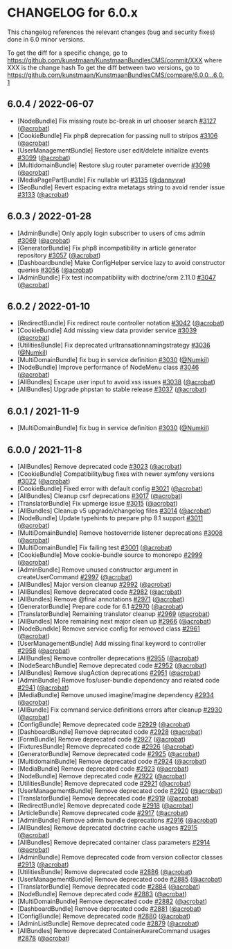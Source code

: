 CHANGELOG for 6.0.x
===================

This changelog references the relevant changes (bug and security fixes) done in 6.0 minor versions.

To get the diff for a specific change, go to https://github.com/kunstmaan/KunstmaanBundlesCMS/commit/XXX where XXX is the change hash
To get the diff between two versions, go to https://github.com/kunstmaan/KunstmaanBundlesCMS/compare/6.0.0...6.0.1

## 6.0.4 / 2022-06-07

* [NodeBundle] Fix missing route bc-break in url chooser search [#3127](https://github.com/Kunstmaan/KunstmaanBundlesCMS/pull/3127) ([@acrobat](https://github.com/acrobat))
* [CookieBundle] Fix php8 deprecation for passing null to stripos [#3106](https://github.com/Kunstmaan/KunstmaanBundlesCMS/pull/3106) ([@acrobat](https://github.com/acrobat))
* [UserManagementBundle] Restore user edit/delete initialize events [#3099](https://github.com/Kunstmaan/KunstmaanBundlesCMS/pull/3099) ([@acrobat](https://github.com/acrobat))
* [MultidomainBundle] Restore slug router parameter override [#3098](https://github.com/Kunstmaan/KunstmaanBundlesCMS/pull/3098) ([@acrobat](https://github.com/acrobat))
* [MediaPagePartBundle] Fix nullable url [#3135](https://github.com/Kunstmaan/KunstmaanBundlesCMS/pull/3135) ([@dannyvw](https://github.com/dannyvw))
* [SeoBundle] Revert espacing extra metatags string to avoid render issue [#3133](https://github.com/Kunstmaan/KunstmaanBundlesCMS/pull/3133) ([@acrobat](https://github.com/acrobat))

## 6.0.3 / 2022-01-28

* [AdminBundle] Only apply login subscriber to users of cms admin [#3069](https://github.com/Kunstmaan/KunstmaanBundlesCMS/pull/3069) ([@acrobat](https://github.com/acrobat))
* [GeneratorBundle] Fix php8 incompatibility in article generator repository [#3057](https://github.com/Kunstmaan/KunstmaanBundlesCMS/pull/3057) ([@acrobat](https://github.com/acrobat))
* [Dashboardbundle] Make ConfigHelper service lazy to avoid constructor queries [#3056](https://github.com/Kunstmaan/KunstmaanBundlesCMS/pull/3056) ([@acrobat](https://github.com/acrobat))
* [AdminBundle] Fix test incompatibility with doctrine/orm 2.11.0 [#3047](https://github.com/Kunstmaan/KunstmaanBundlesCMS/pull/3047) ([@acrobat](https://github.com/acrobat))

## 6.0.2 / 2022-01-10

* [RedirectBundle] Fix redirect route controller notation [#3042](https://github.com/Kunstmaan/KunstmaanBundlesCMS/pull/3042) ([@acrobat](https://github.com/acrobat))
* [CookieBundle] Add missing view data provider service [#3039](https://github.com/Kunstmaan/KunstmaanBundlesCMS/pull/3039) ([@acrobat](https://github.com/acrobat))
* [UtilitiesBundle] Fix deprecated urltransationnamingstrategy [#3036](https://github.com/Kunstmaan/KunstmaanBundlesCMS/pull/3036) ([@Numkil](https://github.com/Numkil))
* [MultiDomainBundle] fix bug in service definition [#3030](https://github.com/Kunstmaan/KunstmaanBundlesCMS/pull/3030) ([@Numkil](https://github.com/Numkil))
* [NodeBundle] Improve performance of NodeMenu class [#3046](https://github.com/Kunstmaan/KunstmaanBundlesCMS/pull/3046) ([@acrobat](https://github.com/acrobat))
* [AllBundles] Escape user input to avoid xss issues [#3038](https://github.com/Kunstmaan/KunstmaanBundlesCMS/pull/3038) ([@acrobat](https://github.com/acrobat))
* [AllBundles] Upgrade phpstan to stable release [#3037](https://github.com/Kunstmaan/KunstmaanBundlesCMS/pull/3037) ([@acrobat](https://github.com/acrobat))

## 6.0.1 / 2021-11-9

* [MultiDomainBundle] fix bug in service definition [#3030](https://github.com/Kunstmaan/KunstmaanBundlesCMS/pull/3030) ([@Numkil](https://github.com/Numkil))

## 6.0.0 / 2021-11-8

* [AllBundles] Remove deprecated code [#3023](https://github.com/Kunstmaan/KunstmaanBundlesCMS/pull/3023) ([@acrobat](https://github.com/acrobat))
* [CookieBundle] Compatibility/bug fixes with newer symfony versions [#3022](https://github.com/Kunstmaan/KunstmaanBundlesCMS/pull/3022) ([@acrobat](https://github.com/acrobat))
* [CookieBundle] Fixed error with default config [#3021](https://github.com/Kunstmaan/KunstmaanBundlesCMS/pull/3021) ([@acrobat](https://github.com/acrobat))
* [AllBundles] Cleanup csrf deprecations [#3017](https://github.com/Kunstmaan/KunstmaanBundlesCMS/pull/3017) ([@acrobat](https://github.com/acrobat))
* [TranslatorBundle] Fix upmerge issue [#3015](https://github.com/Kunstmaan/KunstmaanBundlesCMS/pull/3015) ([@acrobat](https://github.com/acrobat))
* [AllBundles] Cleanup v5 upgrade/changelog files [#3014](https://github.com/Kunstmaan/KunstmaanBundlesCMS/pull/3014) ([@acrobat](https://github.com/acrobat))
* [NodeBundle] Update typehints to prepare php 8.1 support [#3011](https://github.com/Kunstmaan/KunstmaanBundlesCMS/pull/3011) ([@acrobat](https://github.com/acrobat))
* [MultiDomainBundle] Remove hostoverride listener deprecations [#3008](https://github.com/Kunstmaan/KunstmaanBundlesCMS/pull/3008) ([@acrobat](https://github.com/acrobat))
* [MultiDomainBundle] Fix failing test [#3001](https://github.com/Kunstmaan/KunstmaanBundlesCMS/pull/3001) ([@acrobat](https://github.com/acrobat))
* [CookieBundle] Move cookie-bundle source to monorepo [#2999](https://github.com/Kunstmaan/KunstmaanBundlesCMS/pull/2999) ([@acrobat](https://github.com/acrobat))
* [AdminBundle] Remove unused constructor argument in createUserCommand [#2997](https://github.com/Kunstmaan/KunstmaanBundlesCMS/pull/2997) ([@acrobat](https://github.com/acrobat))
* [AllBundles] Major version cleanup [#2992](https://github.com/Kunstmaan/KunstmaanBundlesCMS/pull/2992) ([@acrobat](https://github.com/acrobat))
* [AllBundles] Remove deprecated code [#2982](https://github.com/Kunstmaan/KunstmaanBundlesCMS/pull/2982) ([@acrobat](https://github.com/acrobat))
* [AllBundles] Remove @final annotations [#2971](https://github.com/Kunstmaan/KunstmaanBundlesCMS/pull/2971) ([@acrobat](https://github.com/acrobat))
* [GeneratorBundle] Prepare code for 6.1 [#2970](https://github.com/Kunstmaan/KunstmaanBundlesCMS/pull/2970) ([@acrobat](https://github.com/acrobat))
* [TranslatorBundle] Remaining translator cleanup [#2969](https://github.com/Kunstmaan/KunstmaanBundlesCMS/pull/2969) ([@acrobat](https://github.com/acrobat))
* [AllBundles] More remaining next major clean up [#2966](https://github.com/Kunstmaan/KunstmaanBundlesCMS/pull/2966) ([@acrobat](https://github.com/acrobat))
* [NodeBundkle] Remove service config for removed class [#2961](https://github.com/Kunstmaan/KunstmaanBundlesCMS/pull/2961) ([@acrobat](https://github.com/acrobat))
* [UserManagementBundle] Add missing final keyword to controller [#2958](https://github.com/Kunstmaan/KunstmaanBundlesCMS/pull/2958) ([@acrobat](https://github.com/acrobat))
* [AllBundles] Remove controller deprecations [#2955](https://github.com/Kunstmaan/KunstmaanBundlesCMS/pull/2955) ([@acrobat](https://github.com/acrobat))
* [NodeSearchBundle] Remove deprecated code [#2952](https://github.com/Kunstmaan/KunstmaanBundlesCMS/pull/2952) ([@acrobat](https://github.com/acrobat))
* [AllBundles] Remove slugAction deprecations [#2951](https://github.com/Kunstmaan/KunstmaanBundlesCMS/pull/2951) ([@acrobat](https://github.com/acrobat))
* [AdminBundle] Remove fos/user-bundle dependency and related code [#2941](https://github.com/Kunstmaan/KunstmaanBundlesCMS/pull/2941) ([@acrobat](https://github.com/acrobat))
* [MediaBundle] Remove unused imagine/imagine dependency [#2934](https://github.com/Kunstmaan/KunstmaanBundlesCMS/pull/2934) ([@acrobat](https://github.com/acrobat))
* [AllBundle] Fix command service definitions errors after cleanup [#2930](https://github.com/Kunstmaan/KunstmaanBundlesCMS/pull/2930) ([@acrobat](https://github.com/acrobat))
* [ConfigBundle] Remove deprecated code [#2929](https://github.com/Kunstmaan/KunstmaanBundlesCMS/pull/2929) ([@acrobat](https://github.com/acrobat))
* [DashboardBundle] Remove deprecated code [#2928](https://github.com/Kunstmaan/KunstmaanBundlesCMS/pull/2928) ([@acrobat](https://github.com/acrobat))
* [FormBundle] Remove deprecated code [#2927](https://github.com/Kunstmaan/KunstmaanBundlesCMS/pull/2927) ([@acrobat](https://github.com/acrobat))
* [FixturesBundle] Remove deprecated code [#2926](https://github.com/Kunstmaan/KunstmaanBundlesCMS/pull/2926) ([@acrobat](https://github.com/acrobat))
* [GeneratorBundle] Remove deprecated code [#2925](https://github.com/Kunstmaan/KunstmaanBundlesCMS/pull/2925) ([@acrobat](https://github.com/acrobat))
* [MultidomainBundle] Remove deprecated code [#2924](https://github.com/Kunstmaan/KunstmaanBundlesCMS/pull/2924) ([@acrobat](https://github.com/acrobat))
* [MediaBundle] Remove deprecated code [#2923](https://github.com/Kunstmaan/KunstmaanBundlesCMS/pull/2923) ([@acrobat](https://github.com/acrobat))
* [NodeBundle] Remove deprecated code [#2922](https://github.com/Kunstmaan/KunstmaanBundlesCMS/pull/2922) ([@acrobat](https://github.com/acrobat))
* [UtilitiesBundle] Remove deprecated code [#2921](https://github.com/Kunstmaan/KunstmaanBundlesCMS/pull/2921) ([@acrobat](https://github.com/acrobat))
* [UserManagementBundle] Remove deprecated code [#2920](https://github.com/Kunstmaan/KunstmaanBundlesCMS/pull/2920) ([@acrobat](https://github.com/acrobat))
* [TranslatorBundle] Remove deprecated code [#2919](https://github.com/Kunstmaan/KunstmaanBundlesCMS/pull/2919) ([@acrobat](https://github.com/acrobat))
* [RedirectBundle] Remove deprecated code [#2918](https://github.com/Kunstmaan/KunstmaanBundlesCMS/pull/2918) ([@acrobat](https://github.com/acrobat))
* [ArticleBundle] Remove deprecated code [#2917](https://github.com/Kunstmaan/KunstmaanBundlesCMS/pull/2917) ([@acrobat](https://github.com/acrobat))
* [AdminBundle] Remove admin bundle deprecations [#2916](https://github.com/Kunstmaan/KunstmaanBundlesCMS/pull/2916) ([@acrobat](https://github.com/acrobat))
* [AllBundles] Remove deprecated doctrine cache usages [#2915](https://github.com/Kunstmaan/KunstmaanBundlesCMS/pull/2915) ([@acrobat](https://github.com/acrobat))
* [AllBundles] Remove deprecated container class parameters [#2914](https://github.com/Kunstmaan/KunstmaanBundlesCMS/pull/2914) ([@acrobat](https://github.com/acrobat))
* [AdminBundle] Remove deprecated code from version collector classes [#2913](https://github.com/Kunstmaan/KunstmaanBundlesCMS/pull/2913) ([@acrobat](https://github.com/acrobat))
* [UtilitiesBundle] Remove deprecated code [#2886](https://github.com/Kunstmaan/KunstmaanBundlesCMS/pull/2886) ([@acrobat](https://github.com/acrobat))
* [UserManagementBundle] Remove deprecated code [#2885](https://github.com/Kunstmaan/KunstmaanBundlesCMS/pull/2885) ([@acrobat](https://github.com/acrobat))
* [TranslatorBundle] Remove deprecated code [#2884](https://github.com/Kunstmaan/KunstmaanBundlesCMS/pull/2884) ([@acrobat](https://github.com/acrobat))
* [NodeBundle] Remove deprecated code [#2883](https://github.com/Kunstmaan/KunstmaanBundlesCMS/pull/2883) ([@acrobat](https://github.com/acrobat))
* [MultiDomainBundle] Remove deprecated code [#2882](https://github.com/Kunstmaan/KunstmaanBundlesCMS/pull/2882) ([@acrobat](https://github.com/acrobat))
* [DashboardBundle] Remove deprecated code [#2881](https://github.com/Kunstmaan/KunstmaanBundlesCMS/pull/2881) ([@acrobat](https://github.com/acrobat))
* [ConfigBundle] Remove deprecated code [#2880](https://github.com/Kunstmaan/KunstmaanBundlesCMS/pull/2880) ([@acrobat](https://github.com/acrobat))
* [AdminListBundle] Remove deprecated code [#2879](https://github.com/Kunstmaan/KunstmaanBundlesCMS/pull/2879) ([@acrobat](https://github.com/acrobat))
* [AllBundles] Remove deprecated ContainerAwareCommand usages [#2878](https://github.com/Kunstmaan/KunstmaanBundlesCMS/pull/2878) ([@acrobat](https://github.com/acrobat)) 
